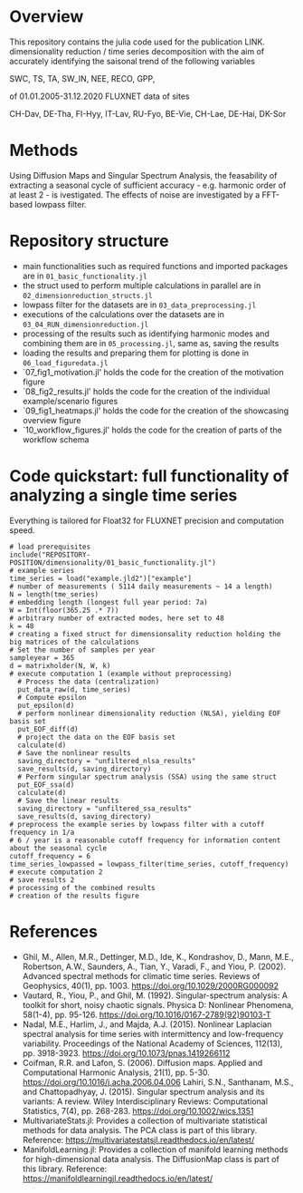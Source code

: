 # Overview

This repository contains the julia code used for the publication LINK.
dimensionality reduction / time series decomposition
with the aim of accurately identifying the saisonal trend of the following variables

SWC, TS, TA, SW_IN, NEE, RECO, GPP,

of 01.01.2005-31.12.2020 FLUXNET data of sites

CH-Dav, DE-Tha, FI-Hyy, IT-Lav, RU-Fyo, BE-Vie, CH-Lae, DE-Hai, DK-Sor

# Methods

Using Diffusion Maps and Singular Spectrum Analysis, the feasability of extracting a seasonal cycle of sufficient accuracy - e.g. harmonic order of at least 2 - is ivestigated.
The effects of noise are investigated by a FFT-based lowpass filter.

# Repository structure

- main functionalities such as required functions and imported packages are in `01_basic_functionality.jl`
- the struct used to perform multiple calculations in parallel are in `02_dimensionreduction_structs.jl`
- lowpass filter for the datasets are in `03_data_preprocessing.jl`
- executions of the calculations over the datasets are in `03_04_RUN_dimensionreduction.jl` 
- processing of the results such as identifying harmonic modes and combining them are in `05_processing.jl`, same as, saving the results
- loading the results and preparing them for plotting is done in `06_load_figuredata.jl`
- `07_fig1_motivation.jl' holds the code for the creation of the motivation figure
- `08_fig2_results.jl' holds the code for the creation of the individual example/scenario figures
- `09_fig1_heatmaps.jl' holds the code for the creation of the showcasing overview figure
- `10_workflow_figures.jl' holds the code for the creation of parts of the workflow schema

# Code quickstart: full functionality of analyzing a single time series
Everything is tailored for Float32 for FLUXNET precision and computation speed.

    # load prerequisites
    include("REPOSITORY-POSITION/dimensionality/01_basic_functionality.jl")
    # example series
    time_series = load("example.jld2")["example"]
    # number of measurements ( 5114 daily measurements ~ 14 a length)
    N = length(tme_series)
    # embedding length (longest full year period: 7a)
    W = Int(floor(365.25 .* 7))
    # arbitrary number of extracted modes, here set to 48
    k = 48
    # creating a fixed struct for dimensionsality reduction holding the big matrices of the calculations
    # Set the number of samples per year
    sampleyear = 365
    d = matrixholder(N, W, k)
    # execute computation 1 (example without preprocessing)
      # Process the data (centralization)
      put_data_raw(d, time_series)
      # Compute epsilon
      put_epsilon(d)
      # perform nonlinear dimensionality reduction (NLSA), yielding EOF basis set
      put_EOF_diff(d)
      # project the data on the EOF basis set
      calculate(d)
      # Save the nonlinear results
      saving_directory = "unfiltered_nlsa_results"
      save_results(d, saving_directory)
      # Perform singular spectrum analysis (SSA) using the same struct
      put_EOF_ssa(d)
      calculate(d)
      # Save the linear results
      saving_directory = "unfiltered_ssa_results"
      save_results(d, saving_directory)
    # preprocess the example series by lowpass filter with a cutoff frequency in 1/a
    # 6 / year is a reasonable cutoff frequency for information content about the seasonal cycle
    cutoff_frequency = 6
    time_series_lowpassed = lowpass_filter(time_series, cutoff_frequency)
    # execute computation 2
    # save results 2
    # processing of the combined results
    # creation of the results figure

# References

- Ghil, M., Allen, M.R., Dettinger, M.D., Ide, K., Kondrashov, D., Mann, M.E., Robertson, A.W., Saunders, A., Tian, Y., Varadi, F., and Yiou, P. (2002). Advanced spectral methods for climatic time series. Reviews of Geophysics, 40(1), pp. 1003. https://doi.org/10.1029/2000RG000092
- Vautard, R., Yiou, P., and Ghil, M. (1992). Singular-spectrum analysis: A toolkit for short, noisy chaotic signals. Physica D: Nonlinear Phenomena, 58(1-4), pp. 95-126. https://doi.org/10.1016/0167-2789(92)90103-T
- Nadal, M.E., Harlim, J., and Majda, A.J. (2015). Nonlinear Laplacian spectral analysis for time series with intermittency and low-frequency variability. Proceedings of the National Academy of Sciences, 112(13), pp. 3918-3923. https://doi.org/10.1073/pnas.1419266112
- Coifman, R.R. and Lafon, S. (2006). Diffusion maps. Applied and Computational Harmonic Analysis, 21(1), pp. 5-30. https://doi.org/10.1016/j.acha.2006.04.006
Lahiri, S.N., Santhanam, M.S., and Chattopadhyay, J. (2015). Singular spectrum analysis and its variants: A review. Wiley Interdisciplinary Reviews: Computational Statistics, 7(4), pp. 268-283. https://doi.org/10.1002/wics.1351
- MultivariateStats.jl: Provides a collection of multivariate statistical methods for data analysis. The PCA class is part of this library. Reference: https://multivariatestatsjl.readthedocs.io/en/latest/
- ManifoldLearning.jl: Provides a collection of manifold learning methods for high-dimensional data analysis. The DiffusionMap class is part of this library. Reference: https://manifoldlearningjl.readthedocs.io/en/latest/
